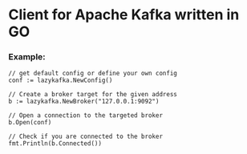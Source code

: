 # Client for Apache Kafka written in GO

### Example:

```
// get default config or define your own config
conf := lazykafka.NewConfig()

// Create a broker target for the given address
b := lazykafka.NewBroker("127.0.0.1:9092")

// Open a connection to the targeted broker
b.Open(conf)

// Check if you are connected to the broker
fmt.Println(b.Connected())
```